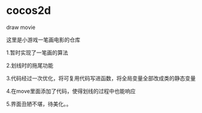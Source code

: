 ﻿cocos2d
=======

draw movie

这里是小游戏一笔画电影的仓库

1.暂时实现了一笔画的算法

2.划线时的拖尾功能

3.代码经过一次优化，将可复用代码写进函数，将全局变量全部改成类的静态变量

4.在move里面添加了代码，使得划线的过程中也能响应

5.界面丑陋不堪，待美化。。